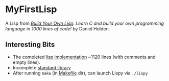 # MyFirstLisp
A Lisp from [*Build Your Own Lisp*](http://buildyourownlisp.com/): _Learn C and build your own programming language in 1000 lines of code!_ by Daniel Holden.

## Interesting Bits
* The completed [lisp implementation](https://github.com/mudphone/Lisp-in-C/blob/master/13_Strings/lispy.c) ~1120 lines (with comments and empty lines).
* Incomplete [standard library](https://github.com/mudphone/Lisp-in-C/blob/master/13_Strings/prelude.lspy)
* After running `make` (in [Makefile](https://github.com/mudphone/Lisp-in-C/blob/master/13_Strings/Makefile) dir), can launch Lispy via `./lispy`
